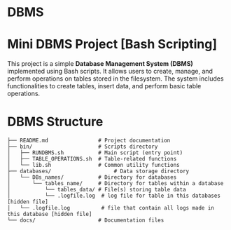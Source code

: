 # DBMS
# Mini DBMS Project [Bash Scripting] 

This project is a simple **Database Management System (DBMS)** implemented using Bash scripts. It allows users to create, manage, and perform operations on tables stored in the filesystem. The system includes functionalities to create tables, insert data, and perform basic table operations.

# DBMS Structure
```
├── README.md                # Project documentation
├── bin/                     # Scripts directory
│   ├── RUNDBMS.sh           # Main script (entry point)
│   ├── TABLE_OPERATIONS.sh  # Table-related functions
│   └── lib.sh               # Common utility functions
├── databases/                    # Data storage directory
│   └── DBs_names/           # Directory for databases
│       └── tables_name/     # Directory for tables within a database
│           └── tables_data/ # File(s) storing table data
│           └── .logfile.log  # log file for table in this databases [hidden file]
│   └── .logfile.log          # file that contain all logs made in this database [hidden file]
└── docs/                    # Documentation files

